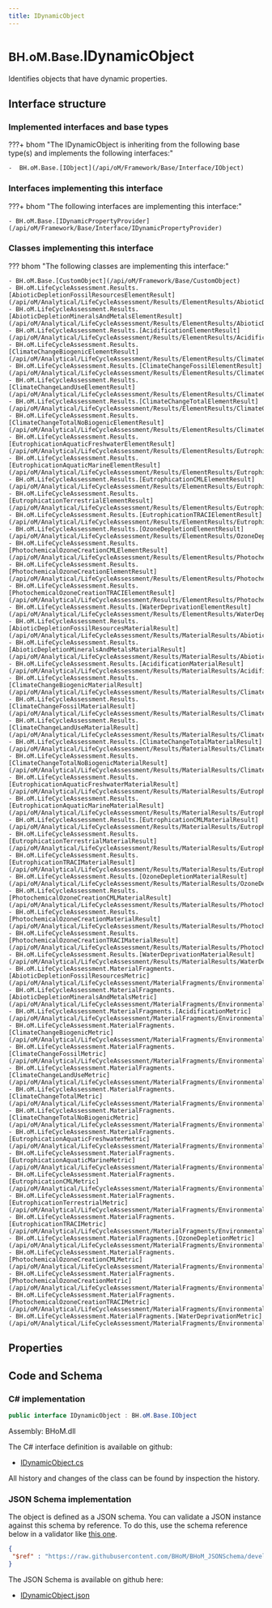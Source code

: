 ```yaml
---
title: IDynamicObject
---
```


# <small>BH.oM.Base.</small>**IDynamicObject**

Identifies objects that have dynamic properties.

## Interface structure

### Implemented interfaces and base types

???+ bhom "The IDynamicObject is inheriting from the following base type(s) and implements the following interfaces:"

    -  BH.oM.Base.[IObject](/api/oM/Framework/Base/Interface/IObject)


### Interfaces implementing this interface

???+ bhom "The following interfaces are implementing this interface:"

    - BH.oM.Base.[IDynamicPropertyProvider](/api/oM/Framework/Base/Interface/IDynamicPropertyProvider)


### Classes implementing this interface

??? bhom "The following classes are implementing this interface:"

    - BH.oM.Base.[CustomObject](/api/oM/Framework/Base/CustomObject)
    - BH.oM.LifeCycleAssessment.Results.[AbioticDepletionFossilResourcesElementResult](/api/oM/Analytical/LifeCycleAssessment/Results/ElementResults/AbioticDepletionFossilResourcesElementResult)
    - BH.oM.LifeCycleAssessment.Results.[AbioticDepletionMineralsAndMetalsElementResult](/api/oM/Analytical/LifeCycleAssessment/Results/ElementResults/AbioticDepletionMineralsAndMetalsElementResult)
    - BH.oM.LifeCycleAssessment.Results.[AcidificationElementResult](/api/oM/Analytical/LifeCycleAssessment/Results/ElementResults/AcidificationElementResult)
    - BH.oM.LifeCycleAssessment.Results.[ClimateChangeBiogenicElementResult](/api/oM/Analytical/LifeCycleAssessment/Results/ElementResults/ClimateChangeBiogenicElementResult)
    - BH.oM.LifeCycleAssessment.Results.[ClimateChangeFossilElementResult](/api/oM/Analytical/LifeCycleAssessment/Results/ElementResults/ClimateChangeFossilElementResult)
    - BH.oM.LifeCycleAssessment.Results.[ClimateChangeLandUseElementResult](/api/oM/Analytical/LifeCycleAssessment/Results/ElementResults/ClimateChangeLandUseElementResult)
    - BH.oM.LifeCycleAssessment.Results.[ClimateChangeTotalElementResult](/api/oM/Analytical/LifeCycleAssessment/Results/ElementResults/ClimateChangeTotalElementResult)
    - BH.oM.LifeCycleAssessment.Results.[ClimateChangeTotalNoBiogenicElementResult](/api/oM/Analytical/LifeCycleAssessment/Results/ElementResults/ClimateChangeTotalNoBiogenicElementResult)
    - BH.oM.LifeCycleAssessment.Results.[EutrophicationAquaticFreshwaterElementResult](/api/oM/Analytical/LifeCycleAssessment/Results/ElementResults/EutrophicationAquaticFreshwaterElementResult)
    - BH.oM.LifeCycleAssessment.Results.[EutrophicationAquaticMarineElementResult](/api/oM/Analytical/LifeCycleAssessment/Results/ElementResults/EutrophicationAquaticMarineElementResult)
    - BH.oM.LifeCycleAssessment.Results.[EutrophicationCMLElementResult](/api/oM/Analytical/LifeCycleAssessment/Results/ElementResults/EutrophicationCMLElementResult)
    - BH.oM.LifeCycleAssessment.Results.[EutrophicationTerrestrialElementResult](/api/oM/Analytical/LifeCycleAssessment/Results/ElementResults/EutrophicationTerrestrialElementResult)
    - BH.oM.LifeCycleAssessment.Results.[EutrophicationTRACIElementResult](/api/oM/Analytical/LifeCycleAssessment/Results/ElementResults/EutrophicationTRACIElementResult)
    - BH.oM.LifeCycleAssessment.Results.[OzoneDepletionElementResult](/api/oM/Analytical/LifeCycleAssessment/Results/ElementResults/OzoneDepletionElementResult)
    - BH.oM.LifeCycleAssessment.Results.[PhotochemicalOzoneCreationCMLElementResult](/api/oM/Analytical/LifeCycleAssessment/Results/ElementResults/PhotochemicalOzoneCreationCMLElementResult)
    - BH.oM.LifeCycleAssessment.Results.[PhotochemicalOzoneCreationElementResult](/api/oM/Analytical/LifeCycleAssessment/Results/ElementResults/PhotochemicalOzoneCreationElementResult)
    - BH.oM.LifeCycleAssessment.Results.[PhotochemicalOzoneCreationTRACIElementResult](/api/oM/Analytical/LifeCycleAssessment/Results/ElementResults/PhotochemicalOzoneCreationTRACIElementResult)
    - BH.oM.LifeCycleAssessment.Results.[WaterDeprivationElementResult](/api/oM/Analytical/LifeCycleAssessment/Results/ElementResults/WaterDeprivationElementResult)
    - BH.oM.LifeCycleAssessment.Results.[AbioticDepletionFossilResourcesMaterialResult](/api/oM/Analytical/LifeCycleAssessment/Results/MaterialResults/AbioticDepletionFossilResourcesMaterialResult)
    - BH.oM.LifeCycleAssessment.Results.[AbioticDepletionMineralsAndMetalsMaterialResult](/api/oM/Analytical/LifeCycleAssessment/Results/MaterialResults/AbioticDepletionMineralsAndMetalsMaterialResult)
    - BH.oM.LifeCycleAssessment.Results.[AcidificationMaterialResult](/api/oM/Analytical/LifeCycleAssessment/Results/MaterialResults/AcidificationMaterialResult)
    - BH.oM.LifeCycleAssessment.Results.[ClimateChangeBiogenicMaterialResult](/api/oM/Analytical/LifeCycleAssessment/Results/MaterialResults/ClimateChangeBiogenicMaterialResult)
    - BH.oM.LifeCycleAssessment.Results.[ClimateChangeFossilMaterialResult](/api/oM/Analytical/LifeCycleAssessment/Results/MaterialResults/ClimateChangeFossilMaterialResult)
    - BH.oM.LifeCycleAssessment.Results.[ClimateChangeLandUseMaterialResult](/api/oM/Analytical/LifeCycleAssessment/Results/MaterialResults/ClimateChangeLandUseMaterialResult)
    - BH.oM.LifeCycleAssessment.Results.[ClimateChangeTotalMaterialResult](/api/oM/Analytical/LifeCycleAssessment/Results/MaterialResults/ClimateChangeTotalMaterialResult)
    - BH.oM.LifeCycleAssessment.Results.[ClimateChangeTotalNoBiogenicMaterialResult](/api/oM/Analytical/LifeCycleAssessment/Results/MaterialResults/ClimateChangeTotalNoBiogenicMaterialResult)
    - BH.oM.LifeCycleAssessment.Results.[EutrophicationAquaticFreshwaterMaterialResult](/api/oM/Analytical/LifeCycleAssessment/Results/MaterialResults/EutrophicationAquaticFreshwaterMaterialResult)
    - BH.oM.LifeCycleAssessment.Results.[EutrophicationAquaticMarineMaterialResult](/api/oM/Analytical/LifeCycleAssessment/Results/MaterialResults/EutrophicationAquaticMarineMaterialResult)
    - BH.oM.LifeCycleAssessment.Results.[EutrophicationCMLMaterialResult](/api/oM/Analytical/LifeCycleAssessment/Results/MaterialResults/EutrophicationCMLMaterialResult)
    - BH.oM.LifeCycleAssessment.Results.[EutrophicationTerrestrialMaterialResult](/api/oM/Analytical/LifeCycleAssessment/Results/MaterialResults/EutrophicationTerrestrialMaterialResult)
    - BH.oM.LifeCycleAssessment.Results.[EutrophicationTRACIMaterialResult](/api/oM/Analytical/LifeCycleAssessment/Results/MaterialResults/EutrophicationTRACIMaterialResult)
    - BH.oM.LifeCycleAssessment.Results.[OzoneDepletionMaterialResult](/api/oM/Analytical/LifeCycleAssessment/Results/MaterialResults/OzoneDepletionMaterialResult)
    - BH.oM.LifeCycleAssessment.Results.[PhotochemicalOzoneCreationCMLMaterialResult](/api/oM/Analytical/LifeCycleAssessment/Results/MaterialResults/PhotochemicalOzoneCreationCMLMaterialResult)
    - BH.oM.LifeCycleAssessment.Results.[PhotochemicalOzoneCreationMaterialResult](/api/oM/Analytical/LifeCycleAssessment/Results/MaterialResults/PhotochemicalOzoneCreationMaterialResult)
    - BH.oM.LifeCycleAssessment.Results.[PhotochemicalOzoneCreationTRACIMaterialResult](/api/oM/Analytical/LifeCycleAssessment/Results/MaterialResults/PhotochemicalOzoneCreationTRACIMaterialResult)
    - BH.oM.LifeCycleAssessment.Results.[WaterDeprivationMaterialResult](/api/oM/Analytical/LifeCycleAssessment/Results/MaterialResults/WaterDeprivationMaterialResult)
    - BH.oM.LifeCycleAssessment.MaterialFragments.[AbioticDepletionFossilResourcesMetric](/api/oM/Analytical/LifeCycleAssessment/MaterialFragments/EnvironmentalMetrics/AbioticDepletionFossilResourcesMetric)
    - BH.oM.LifeCycleAssessment.MaterialFragments.[AbioticDepletionMineralsAndMetalsMetric](/api/oM/Analytical/LifeCycleAssessment/MaterialFragments/EnvironmentalMetrics/AbioticDepletionMineralsAndMetalsMetric)
    - BH.oM.LifeCycleAssessment.MaterialFragments.[AcidificationMetric](/api/oM/Analytical/LifeCycleAssessment/MaterialFragments/EnvironmentalMetrics/AcidificationMetric)
    - BH.oM.LifeCycleAssessment.MaterialFragments.[ClimateChangeBiogenicMetric](/api/oM/Analytical/LifeCycleAssessment/MaterialFragments/EnvironmentalMetrics/ClimateChangeBiogenicMetric)
    - BH.oM.LifeCycleAssessment.MaterialFragments.[ClimateChangeFossilMetric](/api/oM/Analytical/LifeCycleAssessment/MaterialFragments/EnvironmentalMetrics/ClimateChangeFossilMetric)
    - BH.oM.LifeCycleAssessment.MaterialFragments.[ClimateChangeLandUseMetric](/api/oM/Analytical/LifeCycleAssessment/MaterialFragments/EnvironmentalMetrics/ClimateChangeLandUseMetric)
    - BH.oM.LifeCycleAssessment.MaterialFragments.[ClimateChangeTotalMetric](/api/oM/Analytical/LifeCycleAssessment/MaterialFragments/EnvironmentalMetrics/ClimateChangeTotalMetric)
    - BH.oM.LifeCycleAssessment.MaterialFragments.[ClimateChangeTotalNoBiogenicMetric](/api/oM/Analytical/LifeCycleAssessment/MaterialFragments/EnvironmentalMetrics/ClimateChangeTotalNoBiogenicMetric)
    - BH.oM.LifeCycleAssessment.MaterialFragments.[EutrophicationAquaticFreshwaterMetric](/api/oM/Analytical/LifeCycleAssessment/MaterialFragments/EnvironmentalMetrics/EutrophicationAquaticFreshwaterMetric)
    - BH.oM.LifeCycleAssessment.MaterialFragments.[EutrophicationAquaticMarineMetric](/api/oM/Analytical/LifeCycleAssessment/MaterialFragments/EnvironmentalMetrics/EutrophicationAquaticMarineMetric)
    - BH.oM.LifeCycleAssessment.MaterialFragments.[EutrophicationCMLMetric](/api/oM/Analytical/LifeCycleAssessment/MaterialFragments/EnvironmentalMetrics/EutrophicationCMLMetric)
    - BH.oM.LifeCycleAssessment.MaterialFragments.[EutrophicationTerrestrialMetric](/api/oM/Analytical/LifeCycleAssessment/MaterialFragments/EnvironmentalMetrics/EutrophicationTerrestrialMetric)
    - BH.oM.LifeCycleAssessment.MaterialFragments.[EutrophicationTRACIMetric](/api/oM/Analytical/LifeCycleAssessment/MaterialFragments/EnvironmentalMetrics/EutrophicationTRACIMetric)
    - BH.oM.LifeCycleAssessment.MaterialFragments.[OzoneDepletionMetric](/api/oM/Analytical/LifeCycleAssessment/MaterialFragments/EnvironmentalMetrics/OzoneDepletionMetric)
    - BH.oM.LifeCycleAssessment.MaterialFragments.[PhotochemicalOzoneCreationCMLMetric](/api/oM/Analytical/LifeCycleAssessment/MaterialFragments/EnvironmentalMetrics/PhotochemicalOzoneCreationCMLMetric)
    - BH.oM.LifeCycleAssessment.MaterialFragments.[PhotochemicalOzoneCreationMetric](/api/oM/Analytical/LifeCycleAssessment/MaterialFragments/EnvironmentalMetrics/PhotochemicalOzoneCreationMetric)
    - BH.oM.LifeCycleAssessment.MaterialFragments.[PhotochemicalOzoneCreationTRACIMetric](/api/oM/Analytical/LifeCycleAssessment/MaterialFragments/EnvironmentalMetrics/PhotochemicalOzoneCreationTRACIMetric)
    - BH.oM.LifeCycleAssessment.MaterialFragments.[WaterDeprivationMetric](/api/oM/Analytical/LifeCycleAssessment/MaterialFragments/EnvironmentalMetrics/WaterDeprivationMetric)


## Properties

## Code and Schema

### C# implementation

``` C# title="C#"
public interface IDynamicObject : BH.oM.Base.IObject
```

Assembly: BHoM.dll

The C# interface definition is available on github:

- [IDynamicObject.cs](https://github.com/BHoM/BHoM/blob/develop/BHoM/Interface\IDynamicObject.cs)

All history and changes of the class can be found by inspection the history.
### JSON Schema implementation

The object is defined as a JSON schema. You can validate a JSON instance against this schema by reference. To do this, use the schema reference below in a validator like [this one](https://www.jsonschemavalidator.net/).

``` json title="JSON Schema"
{
 "$ref" : "https://raw.githubusercontent.com/BHoM/BHoM_JSONSchema/develop/BHoM/IDynamicObject.json"
}
```

The JSON Schema is available on github here:

- [IDynamicObject.json](https://github.com/BHoM/BHoM_JSONSchema/blob/develop/BHoM/IDynamicObject.json)
